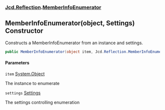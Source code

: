 ### [Jcd.Reflection](Jcd.Reflection.md 'Jcd.Reflection').[MemberInfoEnumerator](Jcd.Reflection.MemberInfoEnumerator.md 'Jcd.Reflection.MemberInfoEnumerator')

## MemberInfoEnumerator(object, Settings) Constructor

Constructs a MemberInfoEnumerator from an instance and settings.

```csharp
public MemberInfoEnumerator(object item, Jcd.Reflection.MemberInfoEnumerator.Settings settings=default(Jcd.Reflection.MemberInfoEnumerator.Settings));
```

#### Parameters

<a name='Jcd.Reflection.MemberInfoEnumerator.MemberInfoEnumerator(object,Jcd.Reflection.MemberInfoEnumerator.Settings).item'></a>

`item` [System.Object](https://docs.microsoft.com/en-us/dotnet/api/System.Object 'System.Object')

The instance to enumerate

<a name='Jcd.Reflection.MemberInfoEnumerator.MemberInfoEnumerator(object,Jcd.Reflection.MemberInfoEnumerator.Settings).settings'></a>

`settings` [Settings](Jcd.Reflection.MemberInfoEnumerator.Settings.md 'Jcd.Reflection.MemberInfoEnumerator.Settings')

The settings controlling enumeration